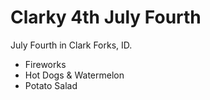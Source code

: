# Clarky 4th July Fourth

July Fourth in Clark Forks, ID.

* Fireworks
* Hot Dogs & Watermelon
* Potato Salad
